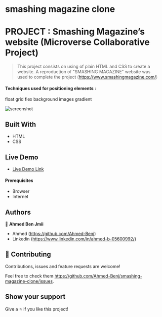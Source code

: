 # smashing magazine clone

# PROJECT : Smashing Magazine’s website (Microverse Collaborative Project)

> This project consists on using of plain HTML and CSS to create a website.
> A reproduction of "SMASHING MAGAZINE" website was used to complete the project (https://www.smashingmagazine.com/)

#### Techniques used for positioning elements : 

float
grid
flex
background images
gradient

![screenshot](.images/webpage_screenshot.png)

## Built With

- HTML
- CSS

## Live Demo
- [Live Demo Link](https://raw.githack.com/Ahmed-Benj/smashing-magazine-clone/tree/development)

#### Prerequisites
- Browser
- Internet

## Authors

👤 **Ahmed Ben Jmii**

* Ahmed (https://github.com/Ahmed-Benj)
* Linkedin (https://www.linkedin.com/in/ahmed-b-05600992/)

## 🤝 Contributing

Contributions, issues and feature requests are welcome!

Feel free to check them https://github.com/Ahmed-Benj/smashing-magazine-clone/issues.

## Show your support

Give a ⭐️ if you like this project!
